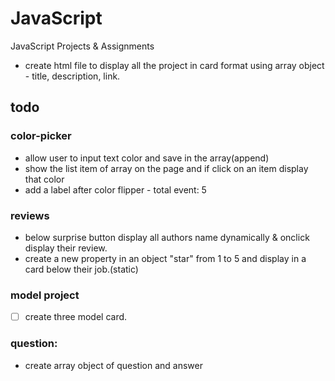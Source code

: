 # JavaScript
JavaScript Projects &amp; Assignments

- create html file to display all the project in card format using array object - title, description, link.

## todo 
### color-picker
- allow user to input text color and save in the array(append)
- show the list item of array on the page
and if click on an item display that color
- add a label after color flipper - total event: 5


### reviews
- below surprise button display all authors name dynamically & onclick display their review.
- create a new property in an object "star" from 1 to 5 and display in a card below their job.(static)


### model project
- [ ] create three model card.

### question:
- create array object of question and answer
